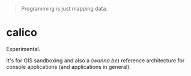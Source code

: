 > Programming is just mapping data.

# calico
Experimental.

It's for GIS sandboxing and also a (*wanna be*) reference architecture for console applications (and applications in general).
